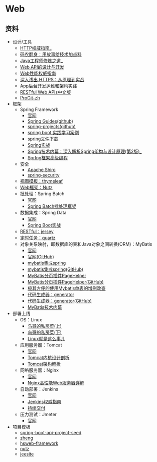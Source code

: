 #   Web

##  资料
-   设计/工具
    -   [HTTP权威指南_](httpz/README.md)
    -   [码农翻身：用故事给技术加点料](2018/1002020/README.md)
    -   [Java工程师修炼之道_](JHan0805/README.md)
    -   [Web API的设计与开发](2018/1002001/README.md)
    -   [Web性能权威指南](2018/1002002/README.md)
    -   [深⼊浅出 HTTPS：从原理到实战](2018/1002003/README.md)
    -   [App后台开发运维和架构实践](2018/1002004/README.md)
    -   [RESTful Web APIs中⽂版](2018/1002005/README.md)
    -   [ProGit-zh](2018/1002006/README.md)
-   框架
    -   Spring Framework
        -   [官网](https://spring.io/projects/spring-framework)
        -   [Spring Guides(github)](https://github.com/spring-guides)
        -   [spring-projects(github)](https://github.com/spring-projects/)
        -   [spring boot 实践学习案例](https://github.com/JeffLi1993/springboot-learning-example)
        -   [spring文件下载](http://repo.spring.io/release/org/springframework/)
        -   [Spring实战](2018/1002007/README.md)
        -   [Spring技术内幕：深入解析Spring架构与设计原理(第2版)_](SYe0808/README.md)
        -   [SprIng框架⾼级编程](2018/1002009/README.md)
    -   安全
        -   [Apache Shiro](http://shiro.apache.org/)
        -   [spring-security](https://spring.io/projects/spring-security)
    -   [视图模板：thymeleaf](https://www.thymeleaf.org/index.html)
    -   [Web框架：Nutz](http://nutzam.com/)
    -   批处理：Spring Batch
        -   [官网](https://spring.io/projects/spring-batch)
        -   [Spring Batch批处理框架](2018/1002010/README.md)
    -   数据集成：Spring Data
        -   [官网](https://projects.spring.io/spring-data/)
        -   [Spring Boot实战](2018/1002020/README.md)
    -   [RESTful：jersey](https://jersey.github.io/)
    -   [定时任务：quartz](http://www.quartz-scheduler.org/)
    -   对象关系映射，即数据库的表和Java对象之间转换(ORM)：MyBatis
        -   [官网](http://www.mybatis.org/mybatis-3/zh/index.html)
        -   [官网(GitHub)](https://github.com/mybatis/mybatis-3)
        -   [mybatis集成spring](http://www.mybatis.org/spring/zh/index.html)
        -   [mybatis集成spring(GitHub)](https://github.com/mybatis/spring)
        -   [MyBatis分页插件PageHelper](https://pagehelper.github.io/)
        -   [MyBatis分页插件PageHelper(GitHub)](https://github.com/pagehelper/Mybatis-PageHelper)
        -   [极其方便的使用Mybatis单表的增删改查](https://gitee.com/free/Mapper)
        -   [代码生成器：generator](http://www.mybatis.org/generator/)
        -   [代码生成器：generator(GitHub)](https://github.com/mybatis/generator)
        -   [MyBatis技术内幕](2018/1002011/README.md)
-   部署上线
    -   OS：Linux
        -   [⻦哥的私房菜(上)](2018/1002012/README.md)
        -   [⻦哥的私房菜(下)](2018/1002012/README.md)
        -   [Linux就是这么事⼉](2018/1002014/README.md)
    -   应⽤服务器：Tomcat
        -   [官网](https://tomcat.apache.org/)
        -   [Tomcat内核设计剖析](2018/1002015/README.md)
        -   [Tomcat架构解析](2018/1002016/README.md)
    -   网络服务器：Nginx
        -   [官网](http://nginx.org/)
        -   [Nginx⾼性能Web服务器详解](2018/1002017/README.md)
    -   ⾃动部署：Jenkins
        -   [官网](https://jenkins.io/)
        -   [Jenkins权威指南](2018/1002018/README.md)
        -   [持续交付](2018/1002019/README.md)
    -   压力测试：Jmeter
        -   [官网](http://jmeter.apache.org/)
-   项目模板
    -   [spring-boot-api-project-seed](https://github.com/lihengming/spring-boot-api-project-seed)
    -   [zheng](https://github.com/shuzheng/zheng)
    -   [hsweb-framework](https://github.com/hs-web/hsweb-framework)
    -   [nutz](http://nutzam.com/index.html)
    -   [jeesite](https://gitee.com/thinkgem/jeesite4)